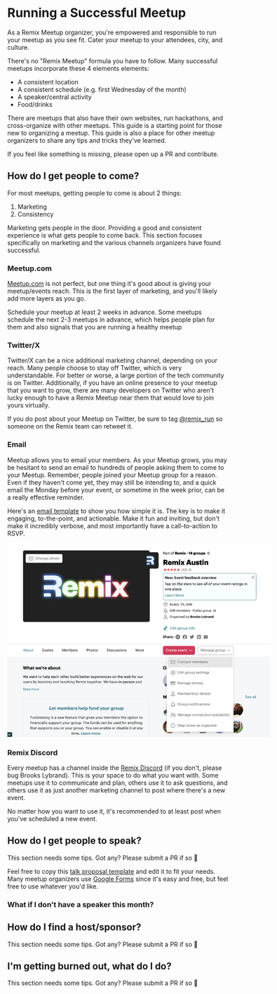 # Running a Successful Meetup

As a Remix Meetup organizer, you're empowered and responsible to run your meetup as you see fit. Cater your meetup to your attendees, city, and culture.

There's no "Remix Meetup" formula you have to follow. Many successful meetups incorporate these 4 elements elements:

- A consistent location
- A consistent schedule (e.g. first Wednesday of the month)
- A speaker/central activity
- Food/drinks

There are meetups that also have their own websites, run hackathons, and cross-organize with other meetups. This guide is a starting point for those new to organizing a meetup. This guide is also a place for other meetup organizers to share any tips and tricks they've learned.

If you feel like something is missing, please open up a PR and contribute.

## How do I get people to come?

For most meetups, getting people to come is about 2 things:

1. Marketing
2. Consistency

Marketing gets people in the door. Providing a good and consistent experience is what gets people to come back. This section focuses specifically on marketing and the various channels organizers have found successful.

### Meetup.com

[Meetup.com](https://www.meetup.com/) is not perfect, but one thing it's good about is giving your meetup/events reach. This is the first layer of marketing, and you'll likely add more layers as you go.

Schedule your meetup at least 2 weeks in advance. Some meetups schedule the next 2-3 meetups in advance, which helps people plan for them and also signals that you are running a healthy meetup

### Twitter/X

Twitter/X can be a nice additional marketing channel, depending on your reach. Many people choose to stay off Twitter, which is very understandable. For better or worse, a large portion of the tech community is on Twitter. Additionally, if you have an online presence to your meetup that you want to grow, there are many developers on Twitter who aren't lucky enough to have a Remix Meetup near them that would love to join yours virtually.

If you do post about your Meetup on Twitter, be sure to tag [@remix_run](https://x.com/remix_run) so someone on the Remix team can retweet it.

### Email

Meetup allows you to email your members. As your Meetup grows, you may be hesitant to send an email to hundreds of people asking them to come to your Meetup. Remember, people joined your Meetup group for a reason. Even if they haven't come yet, they may still be intending to, and a quick email the Monday before your event, or sometime in the week prior, can be a really effective reminder.

Here's an [email template](./templates/meetup-email.md) to show you how simple it is. The key is to make it engaging, to-the-point, and actionable. Make it fun and inviting, but don't make it incredibly verbose, and most importantly have a call-to-action to RSVP.

<img style="max-width: 600px;" src="./assets/contact-members.png">

### Remix Discord

Every meetup has a channel inside the [Remix Discord](https://rmx.as/discord) (if you don't, please bug Brooks Lybrand). This is your space to do what you want with. Some meetups use it to communicate and plan, others use it to ask questions, and others use it as just another marketing channel to post where there's a new event.

No matter how you want to use it, it's recommended to at least post when you've scheduled a new event.

## How do I get people to speak?

This section needs some tips. Got any? Please submit a PR if so 🙏

Feel free to copy this [talk proposal template](./templates/talk-proposal.md) and edit it to fit your needs. Many meetup organizers use [Google Forms](https://www.google.com/forms/about/) since it's easy and free, but feel free to use whatever you'd like.

### What if I don't have a speaker this month?

## How do I find a host/sponsor?

This section needs some tips. Got any? Please submit a PR if so 🙏

## I'm getting burned out, what do I do?

This section needs some tips. Got any? Please submit a PR if so 🙏
